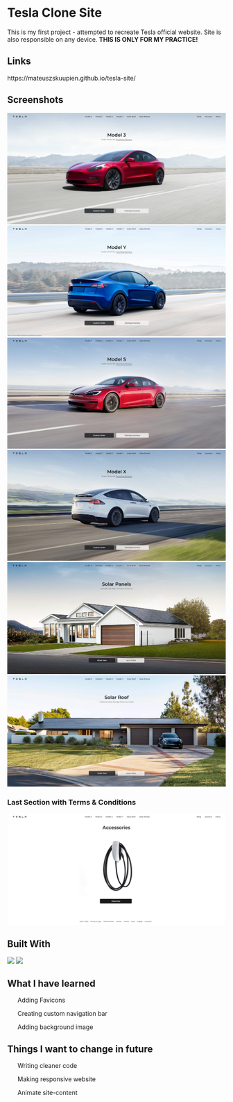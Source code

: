 <h1>Tesla Clone Site</h1>

This is my first project - attempted to recreate Tesla official website. Site is also responsible on any device. <b>THIS IS ONLY FOR MY PRACTICE!</b> 
  
  <h2>Links</h2>
  https://mateuszskuupien.github.io/tesla-site/
  
  <h2>Screenshots</h2>
 <p align="center">
  <img src="/screenshots/Screenshot_1.png">
  <img src="/screenshots/Screenshot_2.png">
  <img src="/screenshots/Screenshot_3.png">
  <img src="/screenshots/Screenshot_4.png">
  <img src="/screenshots/Screenshot_5.png">
  <img src="/screenshots/Screenshot_6.png">
  <h3>Last Section with Terms & Conditions</h3>
  <img src="/screenshots/Screenshot_7.png">
</p>

<h2>Built With</h2>
<image src="https://camo.githubusercontent.com/97cfeca0dbaee6a8e0b8e0109ef2d00707615dfe8dc9315f9a9a07eace3d1103/68747470733a2f2f696d672e736869656c64732e696f2f62616467652f2d48544d4c2d6f72616e6765">
<image src="https://camo.githubusercontent.com/c8624333a315b8d451ef28bb0dfd688834e261f418c8fca0ad63da2fd1c85c01/68747470733a2f2f696d672e736869656c64732e696f2f62616467652f2d4353532d626c7565">
    
<h2>What I have learned</h2>
  
  <ul>Adding Favicons</ul>
  <ul>Creating custom navigation bar</ul>
  <ul>Adding background image</ul>
  
  <h2>Things I want to change in future</h2>
  <ul>Writing cleaner code</ul>
  <ul>Making responsive website</ul>
  <ul>Animate site-content</ul>
